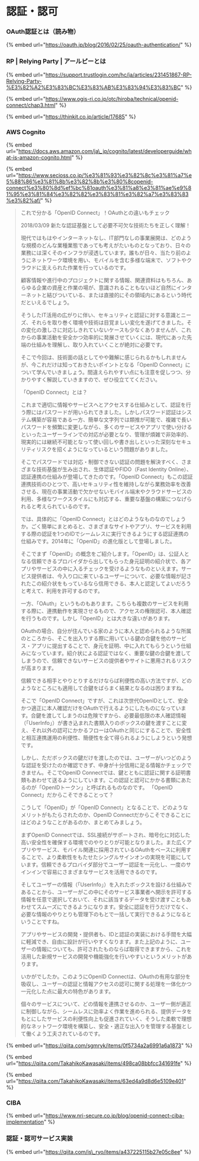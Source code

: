 # 認証・認可



### OAuth認証とは（読み物）

{% embed url="https://oauth.jp/blog/2016/02/25/oauth-authentication/" %}

### RP \| Relying Party \| アールピーとは

{% embed url="https://support.trustlogin.com/hc/ja/articles/231451867-RP-Relying-Party-%E3%82%A2%E3%83%BC%E3%83%AB%E3%83%94%E3%83%BC" %}

{% embed url="https://www.ogis-ri.co.jp/otc/hiroba/technical/openid-connect/chap3.html" %}

{% embed url="https://thinkit.co.jp/article/17685" %}

### 

### AWS Cognito

{% embed url="https://docs.aws.amazon.com/ja\_jp/cognito/latest/developerguide/what-is-amazon-cognito.html" %}



{% embed url="https://www.secioss.co.jp/%e3%81%93%e3%82%8c%e3%81%a7%e5%88%86%e3%81%8b%e3%82%8b%e3%80%8copenid-connect%e3%80%8d%ef%bc%81oauth%e3%81%a8%e3%81%ae%e9%81%95%e3%81%84%e3%82%82%e3%83%81%e3%82%a7%e3%83%83%e3%82%af/" %}

> これで分かる「OpenID Connect」！OAuthとの違いもチェック
>
> 2018/03/09 新たな認証基盤として必要不可欠な技術たちを正しく理解！
>
> 現代ではもはやインターネットなし、IT部門なしの事業展開は、どのような規模のどんな業種業態であっても考えがたいものとなっており、日々の業務には深くそのインフラが浸透しています。誰もが日々、当たり前のようにネットワーク環境を用い、モバイルを含む多様な端末で、ソフトやクラウドに支えられた作業を行っているのです。
>
> 顧客情報や進行中のプロジェクトに関する情報、関連資料はもちろん、あらゆる企業の資産と作業の場が、意識されることもないほど自然にインターネットと結びついている、または直接的にその領域内にあるという時代だといえるでしょう。
>
> そうしたIT活用の広がりに伴い、セキュリティと認証に対する意識とニーズ、それらを取り巻く環境や技術は目覚ましい変化を遂げてきました。その変化の激しさに対応しきれていないケースも少なくありませんが、これからの事業活動を安全かつ効率的に発展させていくには、現代にあった先端の仕組みを理解し、取り入れていくことが絶対に必要です。
>
> そこで今回は、技術面の話としてやや難解に感じられるかもしれませんが、今これだけは知っておきたいポイントとなる「OpenID Connect」について学んでいきましょう。間違えられやすい点にも注意を促しつつ、分かりやすく解説していきますので、ぜひ役立ててください。
>
> 「OpenID Connect」とは？
>
> これまで適切に情報やサービスへとアクセスする仕組みとして、認証を行う際にはパスワードが用いられてきました。しかしパスワード認証はシステム構築が容易である一方、簡単な文字列では類推が可能で、複雑で長いパスワードを頻繁に変更しながら、多くのサービスやアプリで使い分けるといったユーザーラインでの対応が必要となり、管理が煩雑で非効率的、現実的には継続不可能となって使い回しや書き出しといった深刻なセキュリティリスクを招くようになっているという問題がありました。
>
> そこでパスワードでは対応・制御できない認証の問題を解決すべく、さまざまな技術基盤が生み出され、生体認証やFIDO（Fast Identity Online）、認証連携の仕組みが登場してきたのです。「OpenID Connect」もこの認証連携技術のひとつで、高いセキュリティ性を維持しながら業務効率を改善させる、現在の事業活動で欠かせないモバイル端末やクラウドサービスの利用、多様なワークスタイルにも対応する、重要な基盤の構築につなげられると考えられているのです。
>
> では、具体的に「OpenID Connect」とはどのようなものなのでしょうか。ごく簡単にまとめると、さまざまなサイトやアプリ、サービスを利用する際の認証を1つのIDでシームレスに実行できるようにする認証連携の仕組みです。2014年に「OpenID」の進化版として登場しました。
>
> そこでまず「OpenID」の概念をご紹介します。「OpenID」は、公証人となる信頼できるプロバイダから出してもらった身元証明の紹介状で、各アプリやサービスの中に入るチェックを受けるようなものといえます。サービス提供者は、今入り口に来ているユーザーについて、必要な情報が記されたこの紹介状をもっているなら信用できる、本人と認定してよいだろうと考えて、利用を許可するのです。
>
> 一方、「OAuth」というものもあります。こちらも複数のサービスを利用する際に、連携動作を実現させるもので、アクセスの権限認可、本人確認を行うものです。しかし「OpenID」とは大きな違いがあります。
>
> OAuthの場合、自分が住んでいる家のように本人と認められるような所属のところから、そこを出入りする際に用いている鍵の合鍵を他のサービス・アプリに提出することで、身元を証明、中に入れてもらうという仕組みになっています。紹介状による認証ではなく、重要な鍵の合鍵を渡してしまうので、信頼できないサービスの提供者やサイトに悪用されるリスクが高まります。
>
> 信頼できる相手とやりとりするだけならば利便性の高い方法ですが、どのようなところにも適用して合鍵をばらまく結果となるのは困りますね。
>
> そこで「OpenID Connect」ですが、これは次世代OpenIDとして、安全かつ適正に本人確認だけをOAuthで行えるようにしたものになっています。合鍵を渡してしまうのは危険ですから、必要最低限の本人確認情報（「UserInfo」）が書き込まれた書類入りのボックスの鍵を渡すことに変え、それ以外の認可にかかるフローはOAuthと同じにすることで、安全性と相互連携運用の利便性、簡便性を全て得られるようにしようという発想です。
>
> しかし、ただボックスの鍵だけを渡したのでは、ユーザーがいつどのような認証を受けたのか確認できず、中身が十分信用に足る情報かチェックできません。そこでOpenID Connectでは、鍵とともに認証に関する証明書類もあわせて送るようにしています。この認証と認可にかかる書類にあたるのが「OpenIDトークン」と呼ばれるものなのです。 「OpenID Connect」だからこそできることって？
>
> こうして「OpenID」が「OpenID Connect」となることで、どのようなメリットがもたらされたのか、OpenID Connectだからこそできることにはどのようなことがあるのか、まとめてみましょう。
>
> まずOpenID Connectでは、SSL接続がサポートされ、暗号化に対応した高い安全性を確保する環境でのやりとりが可能となりました。また広くアプリやサービス、モバイル関連に採用されているOAuthをベースに利用することで、より柔軟性をもたせたシングルサインオンの実現を可能にしています。信頼できるプロバイダ部分でユーザー認証を一元化し、一度のサインインで容易にさまざまなサービスを活用できるのです。
>
> そしてユーザーの情報（「UserInfo」）を入れたボックスを設ける仕組みであることから、ユーザーがこの中にそのサービス事業者へ開示を許可する情報を任意で選択しておいて、それに該当するデータを受け渡すこともあわせてスムーズにできるようになります。安全に認証を行うだけでなく、必要な情報のやりとりも管理下のもとで一括して実行できるようになるということですね。
>
> アプリやサービスの開発・提供者も、IDと認証の実装における手間を大幅に軽減でき、自由に設計が行いやすくなります。また上記のように、ユーザーの情報についても、許可されたものならば取得できますから、これを活用した新規サービスの開発や機能強化を行いやすいというメリットがあります。
>
> いかがでしたか。このようにOpenID Connectは、OAuthの有用な部分を吸収し、ユーザーの認証と情報アクセスの認可に関する処理を一体化かつ一元化した点に最大の特色があります。
>
> 個々のサービスについて、どの情報を連携させるのか、ユーザー側が適正に制御しながら、シームレスに効率よく作業を進められる、提供データをもとにしたサービスの利便性向上も促進されていく、そうした柔軟で理想的なネットワーク環境を構築し、安全・適正な出入りを管理する基盤として働くよう工夫されているのです。

{% embed url="https://qiita.com/sgmryk/items/0f5734a2a6991a6a1873" %}

{% embed url="https://qiita.com/TakahikoKawasaki/items/498ca08bbfcc341691fe" %}

{% embed url="https://qiita.com/TakahikoKawasaki/items/63ed4a9d8d6e5109e401" %}

### CIBA

{% embed url="https://www.nri-secure.co.jp/blog/openid-connect-ciba-implementation" %}

### 認証・認可サービス実装

{% embed url="https://qiita.com/is\_ryo/items/a437225115b27e05c8ee" %}



